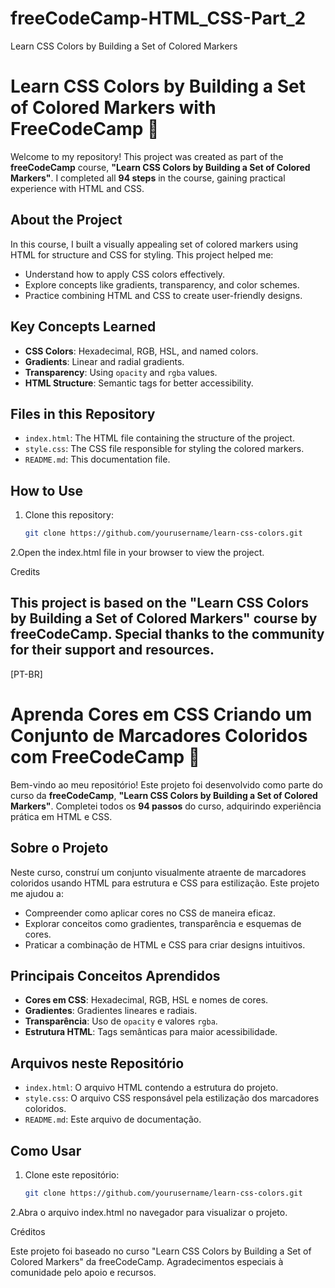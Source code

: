 # freeCodeCamp-HTML_CSS-Part_2
Learn CSS Colors by Building a Set of Colored Markers

# Learn CSS Colors by Building a Set of Colored Markers with FreeCodeCamp 🎨

Welcome to my repository! This project was created as part of the **freeCodeCamp** course, **"Learn CSS Colors by Building a Set of Colored Markers"**. I completed all **94 steps** in the course, gaining practical experience with HTML and CSS.

## About the Project
In this course, I built a visually appealing set of colored markers using HTML for structure and CSS for styling. This project helped me:
- Understand how to apply CSS colors effectively.
- Explore concepts like gradients, transparency, and color schemes.
- Practice combining HTML and CSS to create user-friendly designs.

## Key Concepts Learned
- **CSS Colors**: Hexadecimal, RGB, HSL, and named colors.
- **Gradients**: Linear and radial gradients.
- **Transparency**: Using `opacity` and `rgba` values.
- **HTML Structure**: Semantic tags for better accessibility.

## Files in this Repository
- `index.html`: The HTML file containing the structure of the project.
- `style.css`: The CSS file responsible for styling the colored markers.
- `README.md`: This documentation file.

## How to Use
1. Clone this repository:
   ```bash
   git clone https://github.com/yourusername/learn-css-colors.git
   
2.Open the index.html file in your browser to view the project.

Credits

This project is based on the "Learn CSS Colors by Building a Set of Colored Markers" course by freeCodeCamp. Special thanks to the community for their support and resources.
---------------------------------------------------------------------
[PT-BR]

# Aprenda Cores em CSS Criando um Conjunto de Marcadores Coloridos com FreeCodeCamp 🎨

Bem-vindo ao meu repositório! Este projeto foi desenvolvido como parte do curso da **freeCodeCamp**, **"Learn CSS Colors by Building a Set of Colored Markers"**. Completei todos os **94 passos** do curso, adquirindo experiência prática em HTML e CSS.

## Sobre o Projeto
Neste curso, construí um conjunto visualmente atraente de marcadores coloridos usando HTML para estrutura e CSS para estilização. Este projeto me ajudou a:
- Compreender como aplicar cores no CSS de maneira eficaz.
- Explorar conceitos como gradientes, transparência e esquemas de cores.
- Praticar a combinação de HTML e CSS para criar designs intuitivos.

## Principais Conceitos Aprendidos
- **Cores em CSS**: Hexadecimal, RGB, HSL e nomes de cores.
- **Gradientes**: Gradientes lineares e radiais.
- **Transparência**: Uso de `opacity` e valores `rgba`.
- **Estrutura HTML**: Tags semânticas para maior acessibilidade.

## Arquivos neste Repositório
- `index.html`: O arquivo HTML contendo a estrutura do projeto.
- `style.css`: O arquivo CSS responsável pela estilização dos marcadores coloridos.
- `README.md`: Este arquivo de documentação.

## Como Usar
1. Clone este repositório:
   ```bash
   git clone https://github.com/yourusername/learn-css-colors.git

2.Abra o arquivo index.html no navegador para visualizar o projeto.

Créditos

Este projeto foi baseado no curso "Learn CSS Colors by Building a Set of Colored Markers" da freeCodeCamp. Agradecimentos especiais à comunidade pelo apoio e recursos.
